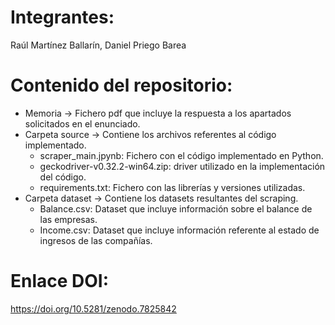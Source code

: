 # Integrantes: 
Raúl Martínez Ballarín, Daniel Priego Barea

# Contenido del repositorio:
  * Memoria -> Fichero pdf que incluye la respuesta a los apartados solicitados en el enunciado.
  * Carpeta source -> Contiene los archivos referentes al código implementado.
       - scraper_main.jpynb: Fichero con el código implementado en Python.
       - geckodriver-v0.32.2-win64.zip: driver utilizado en la implementación del código.
       - requirements.txt: Fichero con las librerías y versiones utilizadas.
  * Carpeta dataset -> Contiene los datasets resultantes del scraping.
      - Balance.csv: Dataset que incluye información sobre el balance de las empresas.
      - Income.csv: Dataset que incluye información referente al estado de ingresos de las compañías.

# Enlace DOI:
https://doi.org/10.5281/zenodo.7825842
